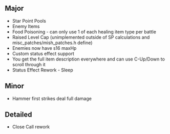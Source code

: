 ## Major

- Star Point Pools
- Enemy Items
- Food Poisoning - can only use 1 of each healing item type per battle
- Raised Level Cap (unimplemented outside of SP calculations and misc_patches/mish_patches.h define)
- Enemies now have s16 maxHp
- Custom status effect support
- You get the full item description everywhere and can use C-Up/Down to scroll through it
- Status Effect Rework - Sleep

## Minor
- Hammer first strikes deal full damage

## Detailed
- Close Call rework
